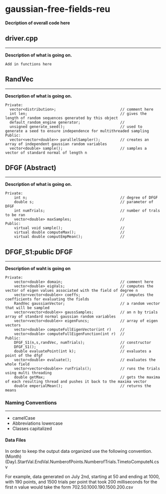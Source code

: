 # gaussian-free-fields-reu
**Decription of overall code here**

## driver.cpp

---
**Description of what is going on.**

    Add in functions here
    

## RandVec

---
**Description of what is going on.**

    Private:
      vector<distribution>;                             // comment here
      int len;                                          // gives the length of random sequences generated by this object
      default_random_engine generator;                  //
      unsigned generate_seed();                         // used to generate a seed to ensure independence for multithreaded sampling
    Public:
      vector<vector<double>> parallelSampler();         // creates an array of independent gaussian random variables
      vector<double> sample();                          // samples a vector of standard normal of length n

## DFGF (Abstract)

---
**Description of what is going on.**

    Private:
        int n;                                          // degree of DFGF
        double s;                                       // parameter of DFGF
        int numTrials;                                  // number of trals to be ran
        vector<double> maxSamples;                      //
    Public:
        virtual void sample();                          //
        virtual double computeMax();                    //
        virtual double computEmpMean();                 //

## DFGF_S1:public DFGF

---
**Description of waht is going on**

    Private:
        vector<double> domain;                          // comment here
        vector<double> eigVals;                         // computes the vector of eigen values associated with the field of degree n
        vector<vector<double>> coeffs;                  // computes the coefficients for evaluating the fields
        RandVec gaussianVector;                         // a random vector that will be sampled
        vector<vector<double>> gaussSamples;            // an n by trials array of standard normal gaussian random variables
        vector<vector<double>> eigenFuncs;              // array of eigen vectors
        vector<double> computeFullEigenVector(int r)    // 
        vector<double> computeFullEigenFunction(int r)  //
    Public:
        DFGF_S1(n,s,randVec, numTrials);                // constructor
        DFGF_S1();                                      //
        double evaluatePoint(int k);                    // evaluates a point of the dfgf
        vector<double> evaluate();                      // evaluates the whole field
        vector<vector<double>> runTrials();             // runs the trials using multi threading
        double getMax;                                  // gets the maxima of each resulting thread and pushes it back to the maxima vector
        double emperialMean();                          // returns the means

### Naming Conventions

---
- camelCase
- Abbreviations lowercase
- Classes capitalized


#### Data Files
In order to keep the output data organized use the following convention.
(Month)(Day).StartVal.EndVal.NumberofPoints.NumberofTrials.TimetoComputeN.csv

For example, data generated on July 2nd, starting at 50 and ending at 1000, with 190 points, and 1500 trials per point that took 200 milliseconds for the first n value would take the form
702.50.1000.190.1500.200.csv
